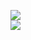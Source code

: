 [![](https://img.shields.io/badge/Made%20With-Github%20Spray-lightgrey.svg?style=for-the-badge&logo=github)](https://github.com/Annihil/github-spray#2921)  
[![](https://i.imgur.com/2DrTn0Z.gif)](https://github.com/Annihil/github-spray)